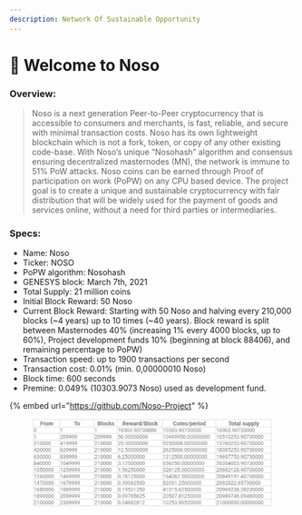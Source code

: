 ```yaml
---
description: Network Of Sustainable Opportunity
---
```


# 👋 Welcome to Noso

### Overview: <a href="#overview" id="overview"></a>

> Noso is a next generation Peer-to-Peer cryptocurrency that is accessible to consumers and merchants, is fast, reliable, and secure with minimal transaction costs. Noso has its own lightweight blockchain which is not a fork, token, or copy of any other existing code-base. With Noso’s unique “Nosohash” algorithm and consensus ensuring decentralized masternodes (MN), the network is immune to 51% PoW attacks. Noso coins can be earned through Proof of participation on work (PoPW) on any CPU based device. The project goal is to create a unique and sustainable cryptocurrency with fair distribution that will be widely used for the payment of goods and services online, without a need for third parties or intermediaries.

### Specs: <a href="#specs" id="specs"></a>

* Name: Noso
* Ticker: NOSO
* PoPW algorithm: Nosohash
* GENESYS block: March 7th, 2021
* Total Supply: 21 million coins
* Initial Block Reward: 50 Noso
* Current Block Reward: Starting with 50 Noso and halving every 210,000 blocks (\~4 years) up to 10 times (\~40 years). Block reward is split between Masternodes 40% (increasing 1% every 4000 blocks, up to 60%), Project development funds 10% (beginning at block 88406), and remaining percentage to PoPW)
* Transaction speed: up to 1900 transactions per second
* Transaction cost: 0.01% (min. 0,00000010 Noso)
* Block time: 600 seconds
* Premine: 0.049% (10303.9073 Noso) used as development fund.

{% embed url="https://github.com/Noso-Project" %}

<figure><img src=".gitbook/assets/productionschedule.png" alt=""><figcaption></figcaption></figure>
